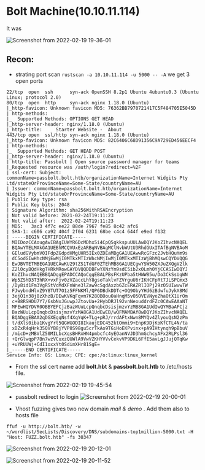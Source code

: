 # Bolt Machine(10.10.11.114)

It was

![Screenshot from 2022-02-19 19-36-01](https://user-images.githubusercontent.com/79413473/154804964-e23b99cf-bb5f-4433-acd2-801bb128a456.png)


## Recon:
+ strating port scan `rustscan -a 10.10.11.114 -u 5000 -- -A` we get 3 open ports
```
22/tcp  open  ssh      syn-ack OpenSSH 8.2p1 Ubuntu 4ubuntu0.3 (Ubuntu Linux; protocol 2.0)
80/tcp  open  http     syn-ack nginx 1.18.0 (Ubuntu)
|_http-favicon: Unknown favicon MD5: 76362BB7970721417C5F484705E5045D
| http-methods: 
|_  Supported Methods: OPTIONS GET HEAD
|_http-server-header: nginx/1.18.0 (Ubuntu)
|_http-title:     Starter Website -  About 
443/tcp open  ssl/http syn-ack nginx 1.18.0 (Ubuntu)
|_http-favicon: Unknown favicon MD5: 82C6406C68D91356C9A729ED456EECF4
| http-methods: 
|_  Supported Methods: GET HEAD POST
|_http-server-header: nginx/1.18.0 (Ubuntu)
| http-title: Passbolt | Open source password manager for teams
|_Requested resource was /auth/login?redirect=%2F
| ssl-cert: Subject: commonName=passbolt.bolt.htb/organizationName=Internet Widgits Pty Ltd/stateOrProvinceName=Some-State/countryName=AU
| Issuer: commonName=passbolt.bolt.htb/organizationName=Internet Widgits Pty Ltd/stateOrProvinceName=Some-State/countryName=AU
| Public Key type: rsa
| Public Key bits: 2048
| Signature Algorithm: sha256WithRSAEncryption
| Not valid before: 2021-02-24T19:11:23
| Not valid after:  2022-02-24T19:11:23
| MD5:   3ac3 4f7c ee22 88de 7967 fe85 8c42 afc6
| SHA-1: c606 ca92 404f 2f04 6231 68be c4c4 644f e9ed f132
| -----BEGIN CERTIFICATE-----
| MIIDozCCAougAwIBAgIUWYR6DcMDhx5i4CpQ5qkkspuUULAwDQYJKoZIhvcNAQEL
| BQAwYTELMAkGA1UEBhMCQVUxEzARBgNVBAgMClNvbWUtU3RhdGUxITAfBgNVBAoM
| GEludGVybmV0IFdpZGdpdHMgUHR5IEx0ZDEaMBgGA1UEAwwRcGFzc2JvbHQuYm9s
| dC5odGIwHhcNMjEwMjI0MTkxMTIzWhcNMjIwMjI0MTkxMTIzWjBhMQswCQYDVQQG
| EwJBVTETMBEGA1UECAwKU29tZS1TdGF0ZTEhMB8GA1UECgwYSW50ZXJuZXQgV2lk
| Z2l0cyBQdHkgTHRkMRowGAYDVQQDDBFwYXNzYm9sdC5ib2x0Lmh0YjCCASIwDQYJ
| KoZIhvcNAQEBBQADggEPADCCAQoCggEBALPBsFKzUPba5tHWW85u/Do3CkSsUgWN
| Wp5ZShD3T3hRX+vxFjv0zVZaccLhY8gsoTaklvFZVrguU6rIKHCFpRt7JLSPCmx3
| /Dy8id1Fm3VgRStVcMdXFnWne3lZaw9cSqdAxzb6ZcERAZRlIOPj29zO5UIwvwTW
| FJwybndHlxZ9Y8TUT7O1z5FFNKMl/QP6DBdkDDTc+OQ9ObyYHd6zBdwfuJykX8Md
| 3ejO1n38j8zXhzB/DEwKVKqFqvm7K28OBOouOaHnqM5vO5OVEVNyeZhaOtX1UrOm
| c+B8RSHDU7Y7/6sbNxJGuwpJZtovUa+2HybDRJl92vnNeouddrdFZc0CAwEAAaNT
| MFEwHQYDVR0OBBYEFCjzBazWUuLcpQnqbcDsisjmzvYzMB8GA1UdIwQYMBaAFCjz
| BazWUuLcpQnqbcDsisjmzvYzMA8GA1UdEwEB/wQFMAMBAf8wDQYJKoZIhvcNAQEL
| BQADggEBAA2qDGXEgqNsf4XqYqK+TLg+pRJ/rrdAFtxNwn8MYQv4ZlyouQsN2zPm
| t/dXls0iba1KvgYrt5QGWGODI8IkaujEDC452ktOmmi9+EnpK9DjKoKfCTL4N/ta
| xDZxR4qHrk35QVYB8jYVP8S98gu5crTkAo9TGiHoEKPvinx+pA9IHtynqh9pBbuV
| /micD+zMBVlZ50MILbcXqsBHRxHN4pmbcfc4yEOanNVJD3hmGchcyAFx2RLPsl36
| +QrGlwqpP7Bn7wzVCuxzQUWlA9VwVZKHYVVvCekvVP9DKL6FfI5avLgJJujQTqKw
| +uYRUUWj+CdI1oxxYt0SdimXHr81SgE=
|_-----END CERTIFICATE-----
Service Info: OS: Linux; CPE: cpe:/o:linux:linux_kernel
```  
+ From the ssl cert name add **bolt.hbt** & **passbolt.bolt.htb** to /etc/hosts file.

![Screenshot from 2022-02-19 19-45-54](https://user-images.githubusercontent.com/79413473/154805088-9a371c35-0873-4056-a3ed-df6672ba2565.png)

+ passbolt redirect to login
![Screenshot from 2022-02-19 20-00-01](https://user-images.githubusercontent.com/79413473/154805120-a4a24946-7d2e-47ad-a3e2-1c57ca7b14fc.png)

+ Vhost fuzzing gives two new domain *mail & demo* . Add them also to hosts file
```
ffuf -u http://bolt.htb/ -w ~/wordlist/SecLists/Discovery/DNS/subdomains-top1million-5000.txt -H "Host: FUZZ.bolt.htb" -fs 30347
```
![Screenshot from 2022-02-19 20-12-01](https://user-images.githubusercontent.com/79413473/154805636-d4ef4d38-4ff9-4c75-9260-df02886c51ab.png)

![Screenshot from 2022-02-19 20-11-52](https://user-images.githubusercontent.com/79413473/154805666-1ebad463-a9f0-4052-80ef-eb28b596ae98.png)

